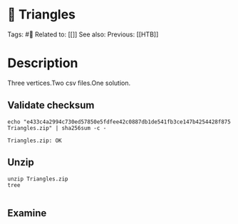 # 🧩 Triangles

Tags: #🧩
Related to: [[]]
See also:
Previous: [[HTB]]

# Description

Three vertices.Two csv files.One solution.

## Validate checksum

	echo "e433c4a2994c730ed57850e5fdfee42c0887db1de541fb3ce147b4254428f875 Triangles.zip" | sha256sum -c -

```text
Triangles.zip: OK
```


## Unzip

	unzip Triangles.zip
	tree

```text

```



## Examine



## 